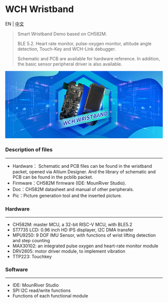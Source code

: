 # WCH Wristband

EN | [中文](README_zh.md)

> Smart Wristband Demo based on CH582M.
>
> BLE 5.2. Heart rate monitor, pulse-oxygen monitor, attitude angle detection, Touch-Key and WCH-Link debugger.
>
> Schematic and PCB are available for hardware reference. In addition, the basic sensor peripheral driver is also available.

![封面](image/封面.png)

### Description of files

------

- Hardware： Schematic and PCB files can be found in the wristband packet, opened via Altium Designer. And the library of schematic and PCB can be found in the pcblib packet.
- Firmware：CH582M firmware (IDE: MounRiver Studio).
- Doc：CH582M datasheet and manual of other peripherals.
- Pic：Picture generation tool and the inserted picture.

### Hardware
------

- CH582M: master MCU, a 32-bit RISC-V MCU, with BLE5.2
- ST7735 LCD: 0.96 inch HD IPS displayer, I2C DMA transfer
- MPU9250: 9 DOF IMU Sensor, with functions of wrist lifting detection and step counting
- MAX30102: an integrated pulse oxygen and heart-rate monitor module
- DRV2605: motor driver module, to implement vibration
- TTP223: Touchkey

### Software
------

- IDE: MounRiver Studio
- SPI I2C read/write functions
- Functions of each functional module



